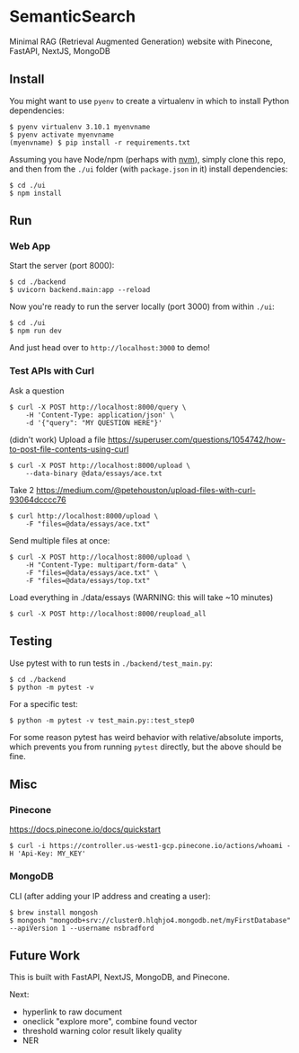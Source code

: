 # SemanticSearch

Minimal RAG (Retrieval Augmented Generation) website with Pinecone, FastAPI, NextJS, MongoDB


## Install

You might want to use `pyenv` to create a virtualenv in which to install Python dependencies:

    $ pyenv virtualenv 3.10.1 myenvname
    $ pyenv activate myenvname
    (myenvname) $ pip install -r requirements.txt

Assuming you have Node/npm (perhaps with [nvm](https://github.com/nvm-sh/nvm)), simply clone this repo, and then from the `./ui` folder (with `package.json` in it) install dependencies:

    $ cd ./ui
    $ npm install 


## Run

### Web App

Start the server (port 8000):

    $ cd ./backend
    $ uvicorn backend.main:app --reload

Now you're ready to run the server locally (port 3000) from within `./ui`:

    $ cd ./ui
    $ npm run dev

And just head over to `http://localhost:3000` to demo!


### Test APIs with Curl

Ask a question

    $ curl -X POST http://localhost:8000/query \
        -H 'Content-Type: application/json' \
        -d '{"query": "MY QUESTION HERE"}'

(didn't work) Upload a file https://superuser.com/questions/1054742/how-to-post-file-contents-using-curl

    $ curl -X POST http://localhost:8000/upload \
        --data-binary @data/essays/ace.txt 

Take 2 https://medium.com/@petehouston/upload-files-with-curl-93064dcccc76

    $ curl http://localhost:8000/upload \
        -F "files=@data/essays/ace.txt"

Send multiple files at once:

    $ curl -X POST http://localhost:8000/upload \
        -H "Content-Type: multipart/form-data" \
        -F "files=@data/essays/ace.txt" \
        -F "files=@data/essays/top.txt"

Load everything in ./data/essays (WARNING: this will take ~10 minutes)

    $ curl -X POST http://localhost:8000/reupload_all


## Testing

Use pytest with to run tests in `./backend/test_main.py`:

    $ cd ./backend
    $ python -m pytest -v

For a specific test:

    $ python -m pytest -v test_main.py::test_step0 

For some reason pytest has weird behavior with relative/absolute imports, which prevents you from running `pytest` directly, but the above should be fine.


## Misc

### Pinecone

https://docs.pinecone.io/docs/quickstart

    $ curl -i https://controller.us-west1-gcp.pinecone.io/actions/whoami -H 'Api-Key: MY_KEY'

### MongoDB

CLI (after adding your IP address and creating a user):

    $ brew install mongosh
    $ mongosh "mongodb+srv://cluster0.hlqhjo4.mongodb.net/myFirstDatabase" --apiVersion 1 --username nsbradford

## Future Work
This is built with FastAPI, NextJS, MongoDB, and Pinecone.

Next:
- hyperlink to raw document
- oneclick "explore more", combine found vector
- threshold warning color result likely quality
- NER


